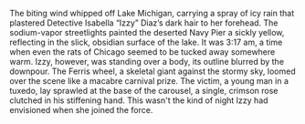 The biting wind whipped off Lake Michigan, carrying a spray of icy rain that plastered Detective Isabella “Izzy” Diaz’s dark hair to her forehead. The sodium-vapor streetlights painted the deserted Navy Pier a sickly yellow, reflecting in the slick, obsidian surface of the lake.  It was 3:17 am, a time when even the rats of Chicago seemed to be tucked away somewhere warm.  Izzy, however, was standing over a body, its outline blurred by the downpour.  The Ferris wheel, a skeletal giant against the stormy sky, loomed over the scene like a macabre carnival prize.  The victim, a young man in a tuxedo, lay sprawled at the base of the carousel, a single, crimson rose clutched in his stiffening hand.  This wasn't the kind of night Izzy had envisioned when she joined the force.
